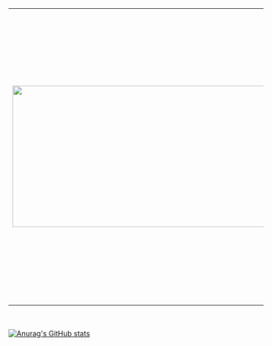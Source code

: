 <table>
 <tr>
    <td>
     <img src="https://user-images.githubusercontent.com/62134536/138182635-822afd01-3be5-4291-b555-dcd7320e9f74.gif" width="1000" height="280"/>
    </td>
    <td>I am <b>Shahed Chowdhury Omi</b> from Bangladesh studying at <a href="https://www.aiub.edu/">American International University of Bangladesh</a> on Computer Science and Software engineering 👨‍💻.I am really 
     passionate about learning to code and make new projects. <br/> I believe in the process of " never stop learning ".
  </td>
 </tr>
</table>

<br/>


[![Anurag's GitHub stats](https://github-readme-stats.vercel.app/api?username=Shahed1998)](https://github.com/anuraghazra/github-readme-stats)
 

